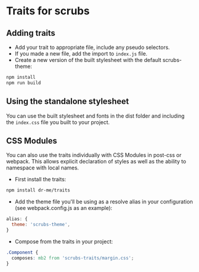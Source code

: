 # Traits for scrubs

## Adding traits
- Add your trait to appropriate file, include any pseudo selectors.
- If you made a new file, add the import to `index.js` file.
- Create a new version of the built stylesheet with the default scrubs-theme:
```bash
npm install
npm run build
```

## Using the standalone stylesheet
You can use the built stylesheet and fonts in the dist folder and including the `index.css` file you built to your project.

## CSS Modules
You can also use the traits individually with CSS Modules in post-css or webpack. This allows explicit declaration of styles as well as the ability to namespace with local names.

- First install the traits:
``` bash
npm install dr-me/traits
```
- Add the theme file you'll be using as a resolve alias in your configuration (see webpack.config.js as an example):
```javascript
alias: {
  theme: 'scrubs-theme',
}
```
- Compose from the traits in your project:
```css
.Component {
  composes: mb2 from 'scrubs-traits/margin.css';
}
```
